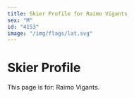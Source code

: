 ```yaml
---
title: Skier Profile for Raimo Vigants
sex: "M"
id: "4153"
image: "/img/flags/lat.svg" 
---
```


# Skier Profile

This page is for: Raimo Vigants.
    
